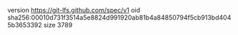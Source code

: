 version https://git-lfs.github.com/spec/v1
oid sha256:00010d731f3514a5e8824d991920ab81b4a84850794f5cb913bd4045b3653392
size 3789
